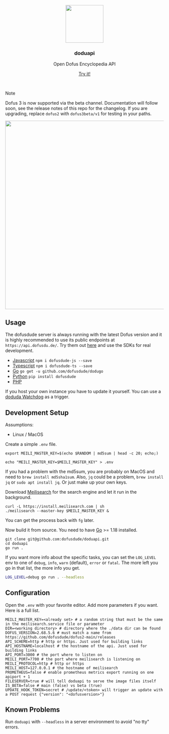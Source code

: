 <p align="center">
  <img src="https://docs.dofusdu.de/logo_cropped.png" width="120">
  <h3 align="center">doduapi</h3>
  <p align="center">Open Dofus Encyclopedia API</p>
  <p align="center"><a href="https://docs.dofusdu.de">Try it!</a></p>
  <p align="center"><a href="https://goreportcard.com/report/github.com/dofusdude/doduapi"><img src="https://goreportcard.com/badge/github.com/dofusdude/doduapi" alt=""></a> <a href="https://github.com/dofusdude/doduda/actions/workflows/tests.yml"><img src="https://github.com/dofusdude/doduapi/actions/workflows/tests.yml/badge.svg" alt=""></a>
  </p>
</p>

> [!NOTE]
> Dofus 3 is now supported via the beta channel. Documentation will follow soon, see the release notes of this repo for the changelog. If you are upgrading, replace `dofus2` with `dofus3beta/v1` for testing in your paths.

<p align="center">
  <img src="https://vhs.charm.sh/vhs-2mgsbcqX7zIII0IvqV5uw0.gif" width="600">
</p>

## Usage

The dofusdude server is always running with the latest Dofus version and it is highly recommended to use its public endpoints at `https://api.dofusdu.de/`. Try them out [here](https://docs.dofusdu.de) and use the SDKs for real development.

- [Javascript](https://github.com/dofusdude/dofusdude-js) `npm i dofusdude-js --save`
- [Typescript](https://github.com/dofusdude/dofusdude-ts) `npm i dofusdude-ts --save`
- [Go](https://github.com/dofusdude/dodugo) `go get -u github.com/dofusdude/dodugo`
- [Python](https://github.com/dofusdude/dofusdude-py) `pip install dofusdude`
- [PHP](https://github.com/dofusdude/dofusdude-php)

If you host your own instance you have to update it yourself. You can use a [doduda Watchdog](https://github.com/dofusdude/doduda#watchdog) as a trigger.

## Development Setup

Assumptions:

- Linux / MacOS

Create a simple `.env` file.

```shell
export MEILI_MASTER_KEY=$(echo $RANDOM | md5sum | head -c 20; echo;)

echo "MEILI_MASTER_KEY=$MEILI_MASTER_KEY" > .env
```

If you had a problem with the md5sum, you are probably on MacOS and need to `brew install md5sha1sum`. Also, `jq` could be a problem, `brew install jq` or `sudo apt install jq`. Or just make up your own keys.

Download [Meilisearch](https://www.meilisearch.com/docs/learn/getting_started/installation#local-installation) for the search engine and let it run in the background.

```shell
curl -L https://install.meilisearch.com | sh
./meilisearch --master-key $MEILI_MASTER_KEY &
```

You can get the process back with `fg` later.

Now build it from source. You need to have [Go](https://go.dev/doc/install) >= 1.18 installed.

```shell
git clone git@github.com:dofusdude/doduapi.git
cd doduapi
go run .
```

If you want more info about the specific tasks, you can set the `LOG_LEVEL` env to one of `debug`, `info`, `warn` (default), `error` or `fatal`. The more left you go in that list, the more info you get.

```bash
LOG_LEVEL=debug go run . --headless
```

## Configuration

Open the `.env` with your favorite editor. Add more parameters if you want. Here is a full list.

```shell
MEILI_MASTER_KEY=<already set> # a random string that must be the same in the meilisearch.service file or parameter
DIR=<working directory> # directory where the ./data dir can be found
DOFUS_VERSION=2.68.5.6 # must match a name from https://github.com/dofusdude/dofus2-main/releases
API_SCHEME=http # http or https. Just used for building links
API_HOSTNAME=localhost # the hostname of the api. Just used for building links
API_PORT=3000 # the port where to listen on
MEILI_PORT=7700 # the port where meilisearch is listening on
MEILI_PROTOCOL=http # http or https
MEILI_HOST=127.0.0.1 # the hostname of meilisearch
PROMETHEUS=false # enable prometheus metrics export running on one apiport + 1
FILESERVER=true # will tell doduapi to serve the image files itself
IS_BETA=false # main (false) vs beta (true)
UPDATE_HOOK_TOKEN=secret # /update/<token> will trigger an update with a POST request {"version": "<dofusversion>"}
```

## Known Problems

Run `doduapi` with `--headless` in a server environment to avoid "no tty" errors.
